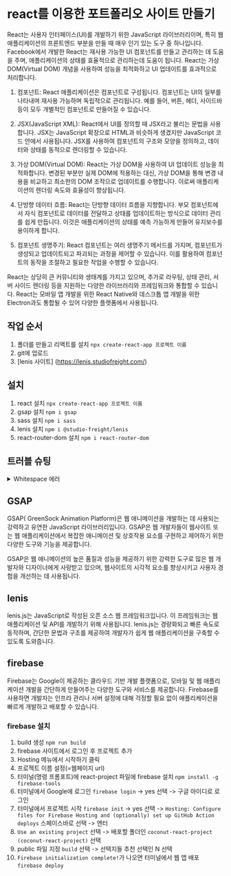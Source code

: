 # react를 이용한 포트폴리오 사이트 만들기
React는 사용자 인터페이스(UI)를 개발하기 위한 JavaScript 라이브러리이며, 특히 웹 애플리케이션의 프론트엔드 부분을 만들 때 매우 인기 있는 도구 중 하나입니다. Facebook에서 개발한 React는 재사용 가능한 UI 컴포넌트를 만들고 관리하는 데 도움을 주며, 애플리케이션의 상태를 효율적으로 관리하는데 도움이 됩니다. React는 가상 DOM(Virtual DOM) 개념을 사용하여 성능을 최적화하고 UI 업데이트를 효과적으로 처리합니다.
   
1. 컴포넌트: React 애플리케이션은 컴포넌트로 구성됩니다. 컴포넌트는 UI의 일부를 나타내며 재사용 가능하며 독립적으로 관리됩니다. 예를 들어, 버튼, 헤더, 사이드바 등이 모두 개별적인 컴포넌트로 만들어질 수 있습니다.

2. JSX(JavaScript XML): React에서 UI를 정의할 때 JSX라고 불리는 문법을 사용합니다. JSX는 JavaScript 확장으로 HTML과 비슷하게 생겼지만 JavaScript 코드 안에서 사용됩니다. JSX를 사용하여 컴포넌트의 구조와 모양을 정의하고, 데이터와 상태를 동적으로 렌더링할 수 있습니다.

3. 가상 DOM(Virtual DOM): React는 가상 DOM을 사용하여 UI 업데이트 성능을 최적화합니다. 변경된 부분만 실제 DOM에 적용하는 대신, 가상 DOM을 통해 변경 내용을 비교하고 최소한의 DOM 조작으로 업데이트를 수행합니다. 이로써 애플리케이션의 렌더링 속도와 효율성이 향상됩니다.

4. 단방향 데이터 흐름: React는 단방향 데이터 흐름을 지향합니다. 부모 컴포넌트에서 자식 컴포넌트로 데이터를 전달하고 상태를 업데이트하는 방식으로 데이터 관리를 쉽게 만듭니다. 이것은 애플리케이션의 상태를 예측 가능하게 만들어 유지보수를 용이하게 합니다.

5. 컴포넌트 생명주기: React 컴포넌트는 여러 생명주기 메서드를 가지며, 컴포넌트가 생성되고 업데이트되고 파괴되는 과정을 제어할 수 있습니다. 이를 활용하여 컴포넌트의 동작을 조절하고 필요한 작업을 수행할 수 있습니다.
   
React는 상당히 큰 커뮤니티와 생태계를 가지고 있으며, 추가로 라우팅, 상태 관리, 서버 사이드 렌더링 등을 지원하는 다양한 라이브러리와 프레임워크와 통합할 수 있습니다. React는 모바일 앱 개발을 위한 React Native와 데스크톱 앱 개발을 위한 Electron과도 통합될 수 있어 다양한 플랫폼에서 사용됩니다.

## 작업 순서
1. 폴더를 만들고 리액트를 설치 `npx create-react-app 프로젝트 이름`
2. git에 업로드
3. [lenis 사이트] (https://lenis.studiofreight.com/)

## 설치
1. react 설치 `npx create-react-app 프로젝트 이름`
2. gsap 설치 `npm i gsap`
3. sass 설치 `npm i sass`
4. lenis 설치 `npm i @studio-freight/lenis`
5. react-router-dom 설치 `npm i react-router-dom`


## 트러블 슈팅
<details>
    <summary>
        Whitespace 에러
    </summary>

    유닉스 시스템에서는 한 줄의 끝이 LF(Line Feed)로 이루어지는 반면, 윈도우에서는 줄 하나가 CR(Carriage Return)와 LF(Line Feed), 즉 CRLF로 이루어지는데 Git이 이 둘 중 어느 쪽을 선택할지 혼란이 왔다.

    해결 
    `git config --global core.autocrlf true // 시스템 전체에 적용` 
    `git config core.autocrlf true // 해당 프로젝트에만 적용`
    
</details>

## GSAP
GSAP( GreenSock Animation Platform)은 웹 애니메이션을 개발하는 데 사용되는 강력하고 유연한 JavaScript 라이브러리입니다. GSAP은 웹 개발자들이 웹사이트 또는 웹 애플리케이션에서 복잡한 애니메이션 및 상호작용 요소를 구현하고 제어하기 위한 다양한 도구와 기능을 제공합니다.
    
GSAP은 웹 애니메이션의 높은 품질과 성능을 제공하기 위한 강력한 도구로 많은 웹 개발자와 디자이너에게 사랑받고 있으며, 웹사이트의 시각적 요소를 향상시키고 사용자 경험을 개선하는 데 사용됩니다.

## lenis
lenis.js는 JavaScript로 작성된 오픈 소스 웹 프레임워크입니다. 이 프레임워크는 웹 애플리케이션 및 API를 개발하기 위해 사용됩니다. lenis.js는 경량화되고 빠른 속도로 동작하며, 간단한 문법과 구조를 제공하여 개발자가 쉽게 웹 애플리케이션을 구축할 수 있도록 도와줍니다.

## firebase
Firebase는 Google이 제공하는 클라우드 기반 개발 플랫폼으로, 모바일 및 웹 애플리케이션 개발을 간단하게 만들어주는 다양한 도구와 서비스를 제공합니다. Firebase를 사용하면 개발자는 인프라 관리나 서버 설정에 대해 걱정할 필요 없이 애플리케이션을 빠르게 개발하고 배포할 수 있습니다.

### firebase 설치
1. build 생성 `npm run build`
2. firebase 사이트에서 로그인 후 프로젝트 추가
3. Hosting 메뉴에서 시작하기 클릭
4. 프로젝트 이름 설정(=웹페이지 url)
5. 터미널(명령 프롬포트)에 react-project 파일에 firebase 설치 `npm install -g firebase-tools`
6. 터미널에서 Google에 로그인 `firebase login` -> yes 선택 -> 구글 아이디로 로그인
7. 터미널에서 프로젝트 시작 `firebase init` -> yes 선택 -> `Hosting: Configure files for Firebase Hosting and (optionally) set up GitHub Action deploys` 스페이스바로 선택 -> 엔터
8. `Use an existing project` 선택 -> 배포할 폴더인 `coconut-react-project (coconut-react-project)` 선택
9. public 파일 지정 `build` 선택 -> 선택지들 추천 선택인 N 선택
10. `Firebase initialization complete!`가 나오면 터미널에서 웹 앱 배포 `firebase deploy`